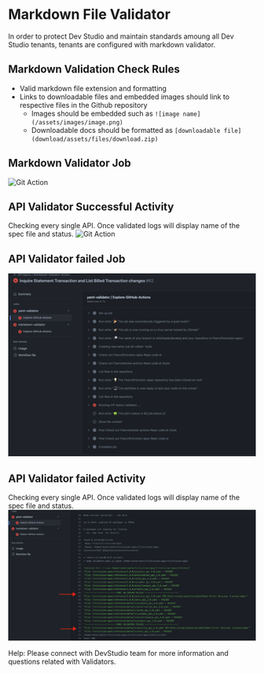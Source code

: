 # Markdown File Validator

In order to protect Dev Studio and maintain standards amoung all Dev Studio tenants, tenants are configured with markdown validator. 

## Markdown Validation Check Rules

- Valid markdown file extension and formatting
- Links to downloadable files and embedded images should link to respective files in the Github repository
  - Images should be embedded such as `![image name](/assets/images/image.png)`
  - Downloadable docs should be formatted as `[downloadable file](download/assets/files/download.zip)`


## Markdown Validator Job

![Git Action](../images/markdown-validator.png)


## API Validator Successful Activity

Checking every single API. Once validated logs will display name of the spec file and status. 
![Git Action](../images/markdown-validator-pass.png)


## API Validator failed Job

![Git Action](../images/failed-api-validator-action.png)


## API Validator failed Activity

Checking every single API. Once validated logs will display name of the spec file and status. 
![Git Action](../images/failed-api-validator-activity.png)

Help: Please connect with DevStudio team for more information and questions related with Validators. 
